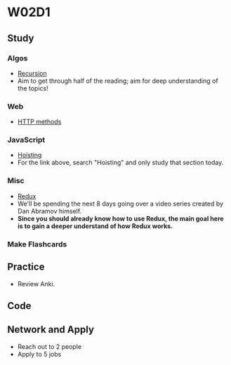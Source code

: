 # W02D1

## Study

### Algos

* [Recursion](https://www.geeksforgeeks.org/recursion/)
* Aim to get through half of the reading; aim for deep understanding of the topics!

### Web

* [HTTP methods](https://www.tutorialspoint.com/http/http_methods.htm)

### JavaScript

* [Hoisting](https://medium.freecodecamp.org/the-definitive-javascript-handbook-for-a-developer-interview-44ffc6aeb54e)
* For the link above, search "Hoisting" and only study that section today.

### Misc

* [Redux](https://egghead.io/courses/getting-started-with-redux)
* We'll be spending the next 8 days going over a video series created by Dan
  Abramov himself.
* **Since you should already know how to use Redux, the main goal here is to gain a deeper understand of how Redux works.**

### Make Flashcards

## Practice

* Review Anki.

## Code

## Network and Apply

* Reach out to 2 people
* Apply to 5 jobs

